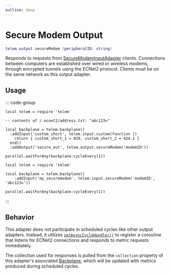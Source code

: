 ```yaml
---
outline: deep
---
```


# Secure Modem Output <RepoLink path="lib/output/SecureModemOutputAdapter.lua" />

```lua
telem.output.secureModem (peripheralID: string)
```

Responds to requests from [SecureModemInputAdapter](/reference/input/SecureModem) clients. Connections between computers are established over wired or wireless modems, through encrypted tunnels using the ECNet2 protocol. Clients must be on the same network as this output adapter.

## Usage

::: code-group

```lua{9} [Computer 1: Transmitter]
local telem = require 'telem'

-- contents of /.ecnet2/address.txt: "abc123="

local backplane = telem.backplane()
  :addInput('custom_short', telem.input.custom(function ()
    return { custom_short_1 = 929, custom_short_2 = 424.2 }
  end))
  :addOutput('secure_out', telem.output.secureModem('modemID'))

parallel.waitForAny(backplane:cycleEvery(1))
```

```lua{4} [Computer 2: Receiver]
local telem = require 'telem'

local backplane = telem.backplane()
	:addInput('my_securemodem', telem.input.secureModem('modemID', 'abc123='))

parallel.waitForAny(backplane:cycleEvery(1))
```

:::

## Behavior

This adapter does not participate in scheduled cycles like other output adapters. Instead, it utilizes [`setAsyncCycleHandler()`](/reference/OutputAdapter#setasynccyclehandler) to register a coroutine that listens for ECNet2 connections and responds to metric requests immediately.

The collection used for responses is pulled from the `collection` property of this adapter's associated [Backplane](/reference/Backplane), which will be updated with metrics produced during scheduled cycles.